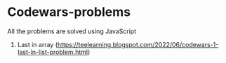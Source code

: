 # Codewars-problems
All the problems are solved using JavaScript

1. Last in array (https://teelearning.blogspot.com/2022/06/codewars-1-last-in-list-problem.html)
